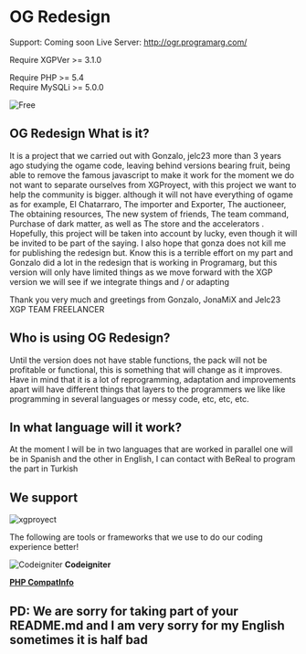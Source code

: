 # OG Redesign
Support: Coming soon
Live Server: http://ogr.programarg.com/  

Require XGPVer >= 3.1.0

Require PHP >= 5.4  
Require MySQLi >= 5.0.0  

![Free](http://www.gnu.org/graphics/agplv3-155x51.png)

## OG Redesign What is it?
It is a project that we carried out with Gonzalo, jelc23 more than 3 years ago studying the ogame code, leaving behind versions bearing fruit, being able to remove the famous javascript to make it work for the moment we do not want to separate ourselves from XGProyect, with this project we want to help the community is bigger. although it will not have everything of ogame as for example, El Chatarraro, The importer and Exporter, The auctioneer, The obtaining resources, The new system of friends, The team command, Purchase of dark matter, as well as The store and the accelerators . Hopefully, this project will be taken into account by lucky, even though it will be invited to be part of the saying. I also hope that gonza does not kill me for publishing the redesign but. Know this is a terrible effort on my part and Gonzalo did a lot in the redesign that is working in Programarg, but this version will only have limited things as we move forward with the XGP version we will see if we integrate things and / or adapting

Thank you very much and greetings from Gonzalo, JonaMiX and Jelc23 XGP TEAM FREELANCER

## Who is using OG Redesign?
Until the version does not have stable functions, the pack will not be profitable or functional, this is something that will change as it improves. Have in mind that it is a lot of reprogramming, adaptation and improvements apart will have different things that layers to the programmers we like like programming in several languages ​​or messy code, etc, etc, etc.

## In what language will it work?
At the moment I will be in two languages ​​that are worked in parallel one will be in Spanish and the other in English, I can contact with BeReal to program the part in Turkish

## We support
![xgproyect](http://www.xgproyect.org/images/misc/xg-logo.png)

The following are tools or frameworks that we use to do our coding experience better!

![Codeigniter](http://codeigniter.com/assets/images/ci-logo.png) **Codeigniter**

[**PHP CompatInfo**](http://php5.laurent-laville.org/compatinfo/)

## PD: We are sorry for taking part of your README.md and I am very sorry for my English sometimes it is half bad

